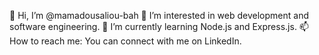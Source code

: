👋 Hi, I’m @mamadousaliou-bah
👀 I’m interested in web development and software engineering.
🌱 I’m currently learning Node.js and Express.js.
📫 How to reach me: You can connect with me on LinkedIn.
